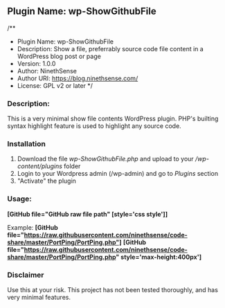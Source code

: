 ## Plugin Name: wp-ShowGithubFile

/**
 * Plugin Name: wp-ShowGithubFile
 * Description:       Show a file, preferrably source code file content in a WordPress blog post or page
 * Version:           1.0.0
 * Author:            NinethSense
 * Author URI:        https://blog.ninethsense.com/
 * License:           GPL v2 or later
 */
 ### Description:
 This is a very minimal show file contents WordPress plugin. PHP's builting syntax highlight feature is used to highlight any source code. 
 
 ### Installation
1. Download the file *wp-ShowGithubFile.php* and upload to your */wp-content/plugins* folder
2. Login to your Wordpress admin (/wp-admin) and go to *Plugins* section
3. "Activate" the plugin
 
 ### Usage:
 **[GitHub file="GitHub raw file path" [style='css style']]**
 
 Example: 
 **[GitHub file="https://raw.githubusercontent.com/ninethsense/code-share/master/PortPing/PortPing.php"]**
 **[GitHub file="https://raw.githubusercontent.com/ninethsense/code-share/master/PortPing/PortPing.php" style='max-height:400px']**

### Disclaimer
 Use this at your risk. This project has not been tested thoroughly, and has very minimal features.